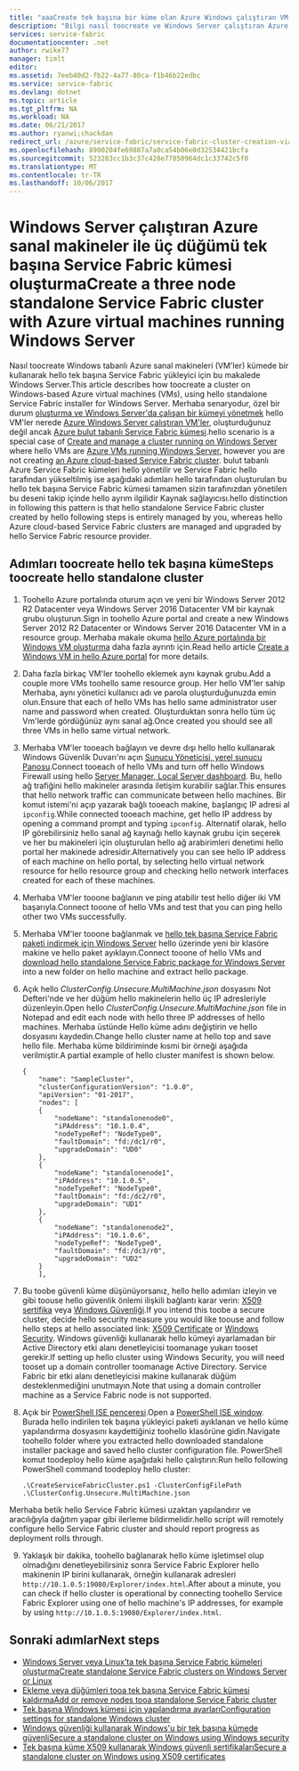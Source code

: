 ```yaml
---
title: "aaaCreate tek başına bir küme olan Azure Windows çalıştıran VM'ler | Microsoft Docs"
description: "Bilgi nasıl toocreate ve Windows Server çalıştıran Azure sanal makinelerinde Azure Service Fabric kümesi yönetin."
services: service-fabric
documentationcenter: .net
author: rwike77
manager: timlt
editor: 
ms.assetid: 7eeb40d2-fb22-4a77-80ca-f1b46b22edbc
ms.service: service-fabric
ms.devlang: dotnet
ms.topic: article
ms.tgt_pltfrm: NA
ms.workload: NA
ms.date: 06/21/2017
ms.author: ryanwi;chackdan
redirect_url: /azure/service-fabric/service-fabric-cluster-creation-via-arm
ms.openlocfilehash: 8900204fe69887a7a0ca54b06e0d32534421bcfa
ms.sourcegitcommit: 523283cc1b3c37c428e77850964dc1c33742c5f0
ms.translationtype: MT
ms.contentlocale: tr-TR
ms.lasthandoff: 10/06/2017
---
```

# <a name="create-a-three-node-standalone-service-fabric-cluster-with-azure-virtual-machines-running-windows-server"></a><span data-ttu-id="94d5e-103">Windows Server çalıştıran Azure sanal makineler ile üç düğümü tek başına Service Fabric kümesi oluşturma</span><span class="sxs-lookup"><span data-stu-id="94d5e-103">Create a three node standalone Service Fabric cluster with Azure virtual machines running Windows Server</span></span>
<span data-ttu-id="94d5e-104">Nasıl toocreate Windows tabanlı Azure sanal makineleri (VM'ler) kümede bir kullanarak hello tek başına Service Fabric yükleyici için bu makalede Windows Server.</span><span class="sxs-lookup"><span data-stu-id="94d5e-104">This article describes how toocreate a cluster on Windows-based Azure virtual machines (VMs), using hello standalone Service Fabric installer for Windows Server.</span></span> <span data-ttu-id="94d5e-105">Merhaba senaryodur, özel bir durum [oluşturma ve Windows Server'da çalışan bir kümeyi yönetmek](service-fabric-cluster-creation-for-windows-server.md) hello VM'ler nerede [Azure Windows Server çalıştıran VM'ler](../virtual-machines/virtual-machines-windows-hero-tutorial.md?toc=%2fazure%2fvirtual-machines%2fwindows%2ftoc.json), oluşturduğunuz değil ancak [Azure bulut tabanlı Service Fabric kümesi](service-fabric-cluster-creation-via-portal.md).</span><span class="sxs-lookup"><span data-stu-id="94d5e-105">hello scenario is a special case of [Create and manage a cluster running on Windows Server](service-fabric-cluster-creation-for-windows-server.md) where hello VMs are [Azure VMs running Windows Server](../virtual-machines/virtual-machines-windows-hero-tutorial.md?toc=%2fazure%2fvirtual-machines%2fwindows%2ftoc.json), however you are not creating [an Azure cloud-based Service Fabric cluster](service-fabric-cluster-creation-via-portal.md).</span></span> <span data-ttu-id="94d5e-106">bulut tabanlı Azure Service Fabric kümeleri hello yönetilir ve Service Fabric hello tarafından yükseltilmiş ise aşağıdaki adımları hello tarafından oluşturulan bu hello tek başına Service Fabric kümesi tamamen sizin tarafınızdan yönetilen bu deseni takip içinde hello ayrım ilgilidir Kaynak sağlayıcısı.</span><span class="sxs-lookup"><span data-stu-id="94d5e-106">hello distinction in following this pattern is that hello standalone Service Fabric cluster created by hello following steps is entirely managed by you, whereas hello Azure cloud-based Service Fabric clusters are managed and upgraded by hello Service Fabric resource provider.</span></span>

## <a name="steps-toocreate-hello-standalone-cluster"></a><span data-ttu-id="94d5e-107">Adımları toocreate hello tek başına küme</span><span class="sxs-lookup"><span data-stu-id="94d5e-107">Steps toocreate hello standalone cluster</span></span>
1. <span data-ttu-id="94d5e-108">Toohello Azure portalında oturum açın ve yeni bir Windows Server 2012 R2 Datacenter veya Windows Server 2016 Datacenter VM bir kaynak grubu oluşturun.</span><span class="sxs-lookup"><span data-stu-id="94d5e-108">Sign in toohello Azure portal and create a new Windows Server 2012 R2 Datacenter or Windows Server 2016 Datacenter VM in a resource group.</span></span> <span data-ttu-id="94d5e-109">Merhaba makale okuma [hello Azure portalında bir Windows VM oluşturma](../virtual-machines/virtual-machines-windows-hero-tutorial.md?toc=%2fazure%2fvirtual-machines%2fwindows%2ftoc.json) daha fazla ayrıntı için.</span><span class="sxs-lookup"><span data-stu-id="94d5e-109">Read hello article [Create a Windows VM in hello Azure portal](../virtual-machines/virtual-machines-windows-hero-tutorial.md?toc=%2fazure%2fvirtual-machines%2fwindows%2ftoc.json) for more details.</span></span>
2. <span data-ttu-id="94d5e-110">Daha fazla birkaç VM'ler toohello eklemek aynı kaynak grubu.</span><span class="sxs-lookup"><span data-stu-id="94d5e-110">Add a couple more VMs toohello same resource group.</span></span> <span data-ttu-id="94d5e-111">Her hello VM'ler sahip Merhaba, aynı yönetici kullanıcı adı ve parola oluşturduğunuzda emin olun.</span><span class="sxs-lookup"><span data-stu-id="94d5e-111">Ensure that each of hello VMs has hello same administrator user name and password when created.</span></span> <span data-ttu-id="94d5e-112">Oluşturduktan sonra hello tüm üç Vm'lerde gördüğünüz aynı sanal ağ.</span><span class="sxs-lookup"><span data-stu-id="94d5e-112">Once created you should see all three VMs in hello same virtual network.</span></span>
3. <span data-ttu-id="94d5e-113">Merhaba VM'ler tooeach bağlayın ve devre dışı hello hello kullanarak Windows Güvenlik Duvarı'nı açın [Sunucu Yöneticisi, yerel sunucu Panosu](https://technet.microsoft.com/library/jj134147.aspx).</span><span class="sxs-lookup"><span data-stu-id="94d5e-113">Connect tooeach of hello VMs and turn off hello Windows Firewall using hello [Server Manager, Local Server dashboard](https://technet.microsoft.com/library/jj134147.aspx).</span></span> <span data-ttu-id="94d5e-114">Bu, hello ağ trafiğini hello makineler arasında iletişim kurabilir sağlar.</span><span class="sxs-lookup"><span data-stu-id="94d5e-114">This ensures that hello network traffic can communicate between hello machines.</span></span> <span data-ttu-id="94d5e-115">Bir komut istemi'ni açıp yazarak bağlı tooeach makine, başlangıç IP adresi al `ipconfig`.</span><span class="sxs-lookup"><span data-stu-id="94d5e-115">While connected tooeach machine, get hello IP address by opening a command prompt and typing `ipconfig`.</span></span> <span data-ttu-id="94d5e-116">Alternatif olarak, hello IP görebilirsiniz hello sanal ağ kaynağı hello kaynak grubu için seçerek ve her bu makineleri için oluşturulan hello ağ arabirimleri denetimi hello portal her makinede adresidir.</span><span class="sxs-lookup"><span data-stu-id="94d5e-116">Alternatively you can see hello IP address of each machine on hello portal, by selecting hello virtual network resource for hello resource group and checking hello network interfaces created for each of these machines.</span></span>
4. <span data-ttu-id="94d5e-117">Merhaba VM'ler tooone bağlanın ve ping atabilir test hello diğer iki VM başarıyla.</span><span class="sxs-lookup"><span data-stu-id="94d5e-117">Connect tooone of hello VMs and test that you can ping hello other two VMs successfully.</span></span>
5. <span data-ttu-id="94d5e-118">Merhaba VM'ler tooone bağlanmak ve [hello tek başına Service Fabric paketi indirmek için Windows Server](http://go.microsoft.com/fwlink/?LinkId=730690) hello üzerinde yeni bir klasöre makine ve hello paket ayıklayın.</span><span class="sxs-lookup"><span data-stu-id="94d5e-118">Connect tooone of hello VMs and [download hello standalone Service Fabric package for Windows Server](http://go.microsoft.com/fwlink/?LinkId=730690) into a new folder on hello machine and extract hello package.</span></span>
6. <span data-ttu-id="94d5e-119">Açık hello *ClusterConfig.Unsecure.MultiMachine.json* dosyasını Not Defteri'nde ve her düğüm hello makinelerin hello üç IP adresleriyle düzenleyin.</span><span class="sxs-lookup"><span data-stu-id="94d5e-119">Open hello *ClusterConfig.Unsecure.MultiMachine.json* file in Notepad and edit each node with hello three IP addresses of hello machines.</span></span> <span data-ttu-id="94d5e-120">Merhaba üstünde Hello küme adını değiştirin ve hello dosyasını kaydedin.</span><span class="sxs-lookup"><span data-stu-id="94d5e-120">Change hello cluster name at hello top and save hello file.</span></span>  <span data-ttu-id="94d5e-121">Merhaba küme bildiriminde kısmi bir örneği aşağıda verilmiştir.</span><span class="sxs-lookup"><span data-stu-id="94d5e-121">A partial example of hello cluster manifest is shown below.</span></span>
   
    ```
    {
        "name": "SampleCluster",
        "clusterConfigurationVersion": "1.0.0",
        "apiVersion": "01-2017",
        "nodes": [
        {
            "nodeName": "standalonenode0",
            "iPAddress": "10.1.0.4",
            "nodeTypeRef": "NodeType0",
            "faultDomain": "fd:/dc1/r0",
            "upgradeDomain": "UD0"
        },
        {
            "nodeName": "standalonenode1",
            "iPAddress": "10.1.0.5",
            "nodeTypeRef": "NodeType0",
            "faultDomain": "fd:/dc2/r0",
            "upgradeDomain": "UD1"
        },
        {
            "nodeName": "standalonenode2",
            "iPAddress": "10.1.0.6",
            "nodeTypeRef": "NodeType0",
            "faultDomain": "fd:/dc3/r0",
            "upgradeDomain": "UD2"
        }
        ],
    ```
7. <span data-ttu-id="94d5e-122">Bu toobe güvenli küme düşünüyorsanız, hello hello adımları izleyin ve gibi toouse hello güvenlik önlemi ilişkili bağlantı karar verin: [X509 sertifika](service-fabric-windows-cluster-x509-security.md) veya [Windows Güvenliği](service-fabric-windows-cluster-windows-security.md).</span><span class="sxs-lookup"><span data-stu-id="94d5e-122">If you intend this toobe a secure cluster, decide hello security measure you would like toouse and follow hello steps at hello associated link: [X509 Certificate](service-fabric-windows-cluster-x509-security.md) or [Windows Security](service-fabric-windows-cluster-windows-security.md).</span></span> <span data-ttu-id="94d5e-123">Windows güvenliği kullanarak hello kümeyi ayarlamadan bir Active Directory etki alanı denetleyicisi toomanage yukarı tooset gerekir.</span><span class="sxs-lookup"><span data-stu-id="94d5e-123">If setting up hello cluster using Windows Security, you will need tooset up a domain controller toomanage Active Directory.</span></span> <span data-ttu-id="94d5e-124">Service Fabric bir etki alanı denetleyicisi makine kullanarak düğüm desteklenmediğini unutmayın.</span><span class="sxs-lookup"><span data-stu-id="94d5e-124">Note that using a domain controller machine as a Service Fabric node is not supported.</span></span>
8. <span data-ttu-id="94d5e-125">Açık bir [PowerShell ISE penceresi](https://msdn.microsoft.com/powershell/scripting/core-powershell/ise/introducing-the-windows-powershell-ise).</span><span class="sxs-lookup"><span data-stu-id="94d5e-125">Open a [PowerShell ISE window](https://msdn.microsoft.com/powershell/scripting/core-powershell/ise/introducing-the-windows-powershell-ise).</span></span> <span data-ttu-id="94d5e-126">Burada hello indirilen tek başına yükleyici paketi ayıklanan ve hello küme yapılandırma dosyasını kaydettiğiniz toohello klasörüne gidin.</span><span class="sxs-lookup"><span data-stu-id="94d5e-126">Navigate toohello folder where you extracted hello downloaded standalone installer package and saved hello cluster configuration file.</span></span> <span data-ttu-id="94d5e-127">PowerShell komut toodeploy hello küme aşağıdaki hello çalıştırın:</span><span class="sxs-lookup"><span data-stu-id="94d5e-127">Run hello following PowerShell command toodeploy hello cluster:</span></span>
   
    ```
    .\CreateServiceFabricCluster.ps1 -ClusterConfigFilePath .\ClusterConfig.Unsecure.MultiMachine.json
    ```

<span data-ttu-id="94d5e-128">Merhaba betik hello Service Fabric kümesi uzaktan yapılandırır ve aracılığıyla dağıtım yapar gibi ilerleme bildirmelidir.</span><span class="sxs-lookup"><span data-stu-id="94d5e-128">hello script will remotely configure hello Service Fabric cluster and should report progress as deployment rolls through.</span></span>

9. <span data-ttu-id="94d5e-129">Yaklaşık bir dakika, toohello bağlanarak hello küme işletimsel olup olmadığını denetleyebilirsiniz sonra Service Fabric Explorer hello makinenin IP birini kullanarak, örneğin kullanarak adresleri `http://10.1.0.5:19080/Explorer/index.html`.</span><span class="sxs-lookup"><span data-stu-id="94d5e-129">After about a minute, you can check if hello cluster is operational by connecting toohello Service Fabric Explorer using one of hello machine's IP addresses, for example by using `http://10.1.0.5:19080/Explorer/index.html`.</span></span> 

## <a name="next-steps"></a><span data-ttu-id="94d5e-130">Sonraki adımlar</span><span class="sxs-lookup"><span data-stu-id="94d5e-130">Next steps</span></span>
* [<span data-ttu-id="94d5e-131">Windows Server veya Linux’ta tek başına Service Fabric kümeleri oluşturma</span><span class="sxs-lookup"><span data-stu-id="94d5e-131">Create standalone Service Fabric clusters on Windows Server or Linux</span></span>](service-fabric-deploy-anywhere.md)
* [<span data-ttu-id="94d5e-132">Ekleme veya düğümleri tooa tek başına Service Fabric kümesi kaldırma</span><span class="sxs-lookup"><span data-stu-id="94d5e-132">Add or remove nodes tooa standalone Service Fabric cluster</span></span>](service-fabric-cluster-windows-server-add-remove-nodes.md)
* [<span data-ttu-id="94d5e-133">Tek başına Windows kümesi için yapılandırma ayarları</span><span class="sxs-lookup"><span data-stu-id="94d5e-133">Configuration settings for standalone Windows cluster</span></span>](service-fabric-cluster-manifest.md)
* [<span data-ttu-id="94d5e-134">Windows güvenliği kullanarak Windows'u bir tek başına kümede güvenli</span><span class="sxs-lookup"><span data-stu-id="94d5e-134">Secure a standalone cluster on Windows using Windows security</span></span>](service-fabric-windows-cluster-windows-security.md)
* [<span data-ttu-id="94d5e-135">Tek başına küme X509 kullanarak Windows güvenli sertifikaları</span><span class="sxs-lookup"><span data-stu-id="94d5e-135">Secure a standalone cluster on Windows using X509 certificates</span></span>](service-fabric-windows-cluster-x509-security.md)

